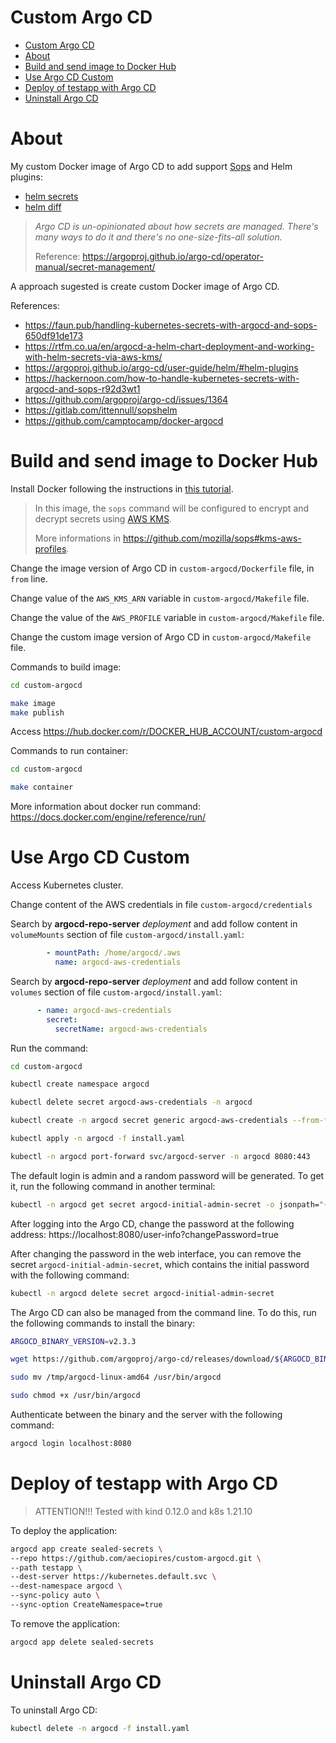 # Custom Argo CD

<!-- TOC -->

- [Custom Argo CD](#custom-argo-cd)
- [About](#about)
- [Build and send image to Docker Hub](#build-and-send-image-to-docker-hub)
- [Use Argo CD Custom](#use-argo-cd-custom)
- [Deploy of testapp with Argo CD](#deploy-of-testapp-with-argo-cd)
- [Uninstall Argo CD](#uninstall-argo-cd)

<!-- TOC -->

# About

My custom Docker image of Argo CD to add support [Sops](https://github.com/mozilla/sops) and Helm plugins:
* [helm secrets](https://github.com/jkroepke/helm-secrets)
* [helm diff](https://github.com/databus23/helm-diff)

> *Argo CD is un-opinionated about how secrets are managed. There's many ways to do it and there's no one-size-fits-all solution.*
>
> Reference: https://argoproj.github.io/argo-cd/operator-manual/secret-management/

A approach sugested is create custom Docker image of Argo CD.

References:

* https://faun.pub/handling-kubernetes-secrets-with-argocd-and-sops-650df91de173
* https://rtfm.co.ua/en/argocd-a-helm-chart-deployment-and-working-with-helm-secrets-via-aws-kms/
* https://argoproj.github.io/argo-cd/user-guide/helm/#helm-plugins
* https://hackernoon.com/how-to-handle-kubernetes-secrets-with-argocd-and-sops-r92d3wt1
* https://github.com/argoproj/argo-cd/issues/1364
* https://gitlab.com/ittennull/sopshelm
* https://github.com/camptocamp/docker-argocd

# Build and send image to Docker Hub

Install Docker following the instructions in [this tutorial](REQUIREMENTS.md).

> In this image, the ``sops`` command will be configured to encrypt and decrypt secrets using [AWS KMS](https://aws.amazon.com/kms).
>
> More informations in https://github.com/mozilla/sops#kms-aws-profiles. 

Change the image version of Argo CD in ``custom-argocd/Dockerfile`` file, in ``from`` line.

Change value of the ``AWS_KMS_ARN`` variable in ``custom-argocd/Makefile`` file.

Change the value of the ``AWS_PROFILE`` variable in ``custom-argocd/Makefile`` file.

Change the custom image version of Argo CD in ``custom-argocd/Makefile`` file.

Commands to build image:

```bash
cd custom-argocd

make image
make publish
```

Access https://hub.docker.com/r/DOCKER_HUB_ACCOUNT/custom-argocd

Commands to run container:

```bash
cd custom-argocd

make container
```

More information about docker run command: https://docs.docker.com/engine/reference/run/

# Use Argo CD Custom

Access Kubernetes cluster.

Change content of the AWS credentials in file ``custom-argocd/credentials``

Search by **argocd-repo-server** *deployment* and add follow content in ``volumeMounts`` section of file ``custom-argocd/install.yaml``:

```yaml
        - mountPath: /home/argocd/.aws
          name: argocd-aws-credentials
```

Search by **argocd-repo-server** *deployment* and add follow content in ``volumes`` section of file ``custom-argocd/install.yaml``:

```yaml
      - name: argocd-aws-credentials
        secret:
          secretName: argocd-aws-credentials
```

Run the command:

```bash
cd custom-argocd

kubectl create namespace argocd

kubectl delete secret argocd-aws-credentials -n argocd

kubectl create -n argocd secret generic argocd-aws-credentials --from-file=credentials=./credentials

kubectl apply -n argocd -f install.yaml

kubectl -n argocd port-forward svc/argocd-server -n argocd 8080:443
```

The default login is admin and a random password will be generated. To get it, run the following command in another terminal:

```bash
kubectl -n argocd get secret argocd-initial-admin-secret -o jsonpath="{.data.password}" | base64 -d
```

After logging into the Argo CD, change the password at the following address: https://localhost:8080/user-info?changePassword=true

After changing the password in the web interface, you can remove the secret ``argocd-initial-admin-secret``, which contains the initial password with the following command:

```bash
kubectl -n argocd delete secret argocd-initial-admin-secret
```

The Argo CD can also be managed from the command line. To do this, run the following commands to install the binary:

```bash
ARGOCD_BINARY_VERSION=v2.3.3

wget https://github.com/argoproj/argo-cd/releases/download/${ARGOCD_BINARY_VERSION}/argocd-linux-amd64 -O /tmp/argocd-linux-amd64

sudo mv /tmp/argocd-linux-amd64 /usr/bin/argocd

sudo chmod +x /usr/bin/argocd
```

Authenticate between the binary and the server with the following command:

```bash
argocd login localhost:8080
```

# Deploy of testapp with Argo CD

> ATTENTION!!! Tested with kind 0.12.0 and k8s 1.21.10

To deploy the application:

```bash
argocd app create sealed-secrets \
--repo https://github.com/aeciopires/custom-argocd.git \
--path testapp \
--dest-server https://kubernetes.default.svc \
--dest-namespace argocd \
--sync-policy auto \
--sync-option CreateNamespace=true
```

To remove the application:

```bash
argocd app delete sealed-secrets
```

# Uninstall Argo CD

To uninstall Argo CD:

```bash
kubectl delete -n argocd -f install.yaml
```

